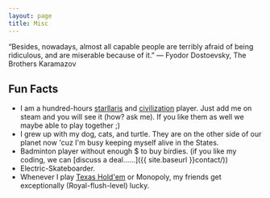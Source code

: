 ```yaml
---
layout: page
title: Misc
---
```


<p class="message">
  “Besides, nowadays, almost all capable people are terribly afraid of being ridiculous, and are miserable because of it.”
― Fyodor Dostoevsky, The Brothers Karamazov
</p>

## Fun Facts
* I am a hundred-hours [starllaris](https://www.paradoxinteractive.com/games/stellaris/about) and [civilization](https://civilization.com/) player. Just add me on steam and you will see it (how? ask me). If you like them as well we maybe able to play together ;)
* I grew up with my dog, cats, and turtle. They are on the other side of our planet now 'cuz I'm busy keeping myself alive in the States.
* Badminton player without enough $ to buy birdies. (if you like my coding, we can [discuss a deal......]({{ site.baseurl }}contact/))
* Electric-Skateboarder.
* Whenever I play <a href="https://en.wikipedia.org/wiki/Texas_hold_'em">Texas Hold'em</a> or Monopoly, my friends get exceptionally (Royal-flush-level) lucky.

